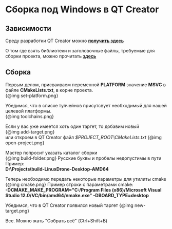 Сборка под Windows в QT Creator
=============================================

## Зависимости
Среду разработки QT Creator можно **[получить здесь](https://www.qt.io/download-open-source/)**

О том где взять библиотеки и заголовочные файлы, требуемые для сборки проекта, можно прочитать
**[здесь](#!/guide/buildWindowsCommon-section-%D0%A1%D1%82%D0%BE%D1%80%D0%BE%D0%BD%D0%BD%D0%BD%D0%B8%D0%B5-%D0%B1%D0%B8%D0%B1%D0%BB%D0%B8%D0%BE%D1%82%D0%B5%D0%BA%D0%B8%2C-%D1%82%D1%80%D0%B5%D0%B1%D1%83%D0%B5%D0%BC%D1%8B%D0%B5-%D0%B4%D0%BB%D1%8F-%D1%81%D0%B1%D0%BE%D1%80%D0%BA%D0%B8-%D0%B8-%D0%B7%D0%B0%D0%BF%D1%83%D1%81%D0%BA%D0%B0-%D0%B8%D1%81%D0%BF%D0%BE%D0%BB%D0%BD%D1%8F%D0%B5%D0%BC%D1%8B%D1%85-%D1%84%D0%B0%D0%B9%D0%BB%D0%BE%D0%B2-%D0%BF%D0%BE%D0%B4-windows)**  

## Сборка
Первым делом, присваиваем переменной **PLATFORM** значение **MSVC** в файле **CMakeLists.txt**, в корне проекта.  
{@img set-platform.png}  

Убедимся, что в списке тулчейнов присутсвует необходимый для нашей целевой платформы.  
{@img toolchains.png}  

Если у вас уже имеется хоть один таргет, то добавим новый  
{@img add-target.png}  
или откроем в QT Creator файл *$PROJECT_ROOT\CMakeLists.txt*
{@img open-project.png}  

Мастер попросит указать каталог сборки  
{@img build-folder.png}
Русские буквы и пробелы недопустимы в пути  
Пример:  
**D:\Projects\build-LinuxDrone-Desktop-AMD64**  

Теперь необходимо передать некоторые параметры для утилиты cmake
{@img cmake.png}
Пример строки с параметрами cmake:  
**-DCMAKE_MAKE_PROGRAM="C:/Program Files (x86)/Microsoft Visual Studio 12.0/VC/bin/amd64/nmake.exe" -DBOARD_TYPE=desktop**  

Убедимся, что в QT Creator появился новый таргет
{@img new-target.png}  

Все. Можно жать "Собрать всё" (Ctrl+Shift+B)
